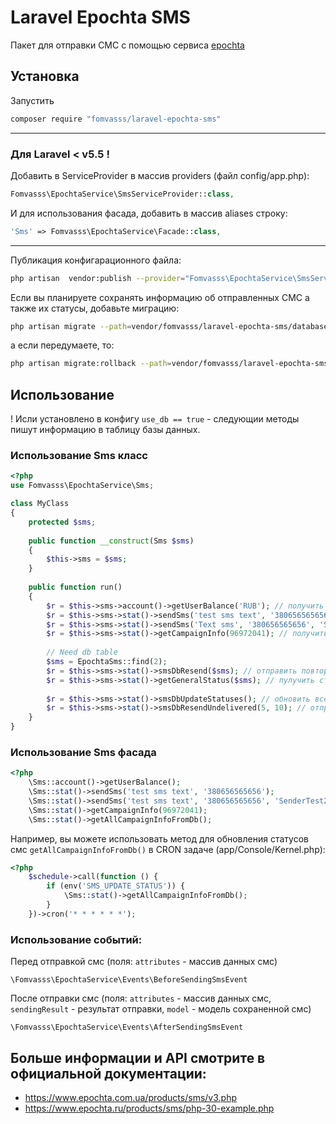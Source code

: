 # Laravel Epochta SMS

Пакет для отправки СМС с помощью сервиса [epochta](https://www.epochta.ru)

## Установка
Запустить 
```bash
composer require "fomvasss/laravel-epochta-sms"
```
---
### Для Laravel < v5.5 !

Добавить в ServiceProvider в массив providers (файл config/app.php):

```php
Fomvasss\EpochtaService\SmsServiceProvider::class,
```
И для использования фасада, добавить в массив aliases строку:

```php
'Sms' => Fomvasss\EpochtaService\Facade::class,
```
---

Публикация конфигарационного файла:

```bash
php artisan  vendor:publish --provider="Fomvasss\EpochtaService\SmsServiceProvider" --tag=epochta-sms-config
```
Если вы планируете сохранять информацию об отправленных СМС а также их статусы, добавьте миграцию:
```bash
php artisan migrate --path=vendor/fomvasss/laravel-epochta-sms/database/migrations
``` 
а если передумаете, то:
```bash
php artisan migrate:rollback --path=vendor/fomvasss/laravel-epochta-sms/database/migrations
```

## Использование

! Исли установлено в конфигу `use_db == true` - следующии методы пишут информацию в таблицу базы данных.

### Использование Sms класс

```php
<?php
use Fomvasss\EpochtaService\Sms;

class MyClass
{
	protected $sms;
	
	public function __construct(Sms $sms)
	{
		$this->sms = $sms;
	}
	
	public function run()
	{
		$r = $this->sms->account()->getUserBalance('RUB'); // получить баланс счета - array['balance_currency', ...]
		$r = $this->sms->stat()->sendSms('test sms text', '380656565656'); // отправить
		$r = $this->sms->stat()->sendSms('Text sms', '380656565656', 'Sender-name', '2017-10-31 16:08:00', '6'); // отправить
		$r = $this->sms->stat()->getCampaignInfo(96972041); // получить инфо об отправке
		
		// Need db table
		$sms = EpochtaSms::find(2);
		$r = $this->sms->stat()->smsDbResend($sms); // отправить повторно, при этом записать в поле `resend_sms_id` текущей модели, значиние новой `sms_id`
		$r = $this->sms->stat()->getGeneralStatus($sms); // пулучить статус в виде строки с конфига
		
		$r = $this->sms->stat()->smsDbUpdateStatuses(); // обновить все статусы, смс в которых еще нет конечного статуса
		$r = $this->sms->stat()->smsDbResendUndelivered(5, 10); // отправить повторно все не доставленные, которые не имеют еще повторных отправок
	}
}
```

### Использование Sms фасада
```php
<?php
    \Sms::account()->getUserBalance();
    \Sms::stat()->sendSms('test sms text', '380656565656');
    \Sms::stat()->sendSms('test sms text', '380656565656', 'SenderTest2', '2017-10-31 16:08:00', '6');
    \Sms::stat()->getCampaignInfo(96972041);
    \Sms::stat()->getAllCampaignInfoFromDb();
```

Например, вы можете использовать метод для обновления статусов смс `getAllCampaignInfoFromDb()` в CRON задаче (app/Console/Kernel.php):

```php
<?php
    $schedule->call(function () {
        if (env('SMS_UPDATE_STATUS')) {
			\Sms::stat()->getAllCampaignInfoFromDb();
        }
    })->cron('* * * * * *');
```

### Использование событий:

Перед отправкой смс (поля: `attributes` - массив данных смс)
```
\Fomvasss\EpochtaService\Events\BeforeSendingSmsEvent
``` 

После отправки смс (поля: `attributes` - массив данных смс, `sendingResult` - результат отправки, `model` - модель сохраненной смс)
```
\Fomvasss\EpochtaService\Events\AfterSendingSmsEvent
```

## Больше информации и API смотрите в официальной документации:

- https://www.epochta.com.ua/products/sms/v3.php 
- https://www.epochta.ru/products/sms/php-30-example.php
